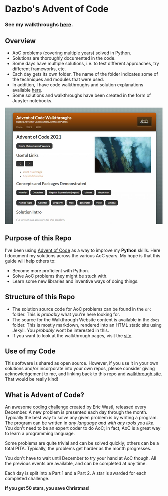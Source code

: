 # Dazbo's Advent of Code

### See my walkthroughs [here](https://aoc.just2good.co.uk/).

## Overview

- AoC problems (covering multiple years) solved in Python.
- Solutions are thoroughly documented in the code.
- Some days have multiple solutions, i.e. to test different approaches, try different frameworks, etc.
- Each day gets its own folder. The name of the folder indicates some of the techniques and modules that were used.
- In addition, I have code walkthroughs and solution explanations available [here](https://aoc.just2good.co.uk/).
- Some solutions and walkthroughs have been created in the form of Jupyter notebooks.

[![Dazbo's AoC Walkthroughs](/docs/assets/images/AoC_site_screenshot.jpg)](https://aoc.just2good.co.uk/)

## Purpose of this Repo

I've been using [Advent of Code](https://adventofcode.com/) as a way to improve my **Python** skills. Here I document my solutions across the various AoC years. My hope is that this guide will help others to:

- Become more proficient with Python.
- Solve AoC problems they might be stuck with.
- Learn some new libraries and inventive ways of doing things.

## Structure of this Repo

- The solution source code for AoC problems can be found in the `src` folder. This is _probably_ what you're here looking for.
- The source for the Walkthrough Website content is available in the `docs` folder. This is mostly markdown, rendered into an HTML static site using Jekyll.  You _probably_ wont be interested in this.
- If you want to look at the walkthrough pages, visit the [site](https://aoc.just2good.co.uk/).

## Use of my Code

This software is shared as open source. However, if you use it in your own solutions and/or incorporate into your own repos, please consider giving acknowledgement to me, and linking back to this repo and [walkthrough site](https://aoc.just2good.co.uk/). That would be really kind!

## What is Advent of Code?

An awesome [coding challenge](https://adventofcode.com/2021/about) created by Eric Wastl, released every December. A new problem is presented each day through the month. Typically the best way to solve any given problem is by writing a program. The program can be written in _any language and with any tools you like_. You don't need to be an expert coder to do AoC; in fact, AoC is a great way to learn a programming language.

Some problems are quite trivial and can be solved quickly; 
others can be a total PITA. Typically, the problems get harder as the month progresses.

You don't have to wait until December to try your hand at AoC though. 
All the previous events are available, and can be completed at _any_ time.

Each day is split into a Part 1 and a Part 2.  A star is awarded for each completed challenge.

**If you get 50 stars, you save Christmas!**
